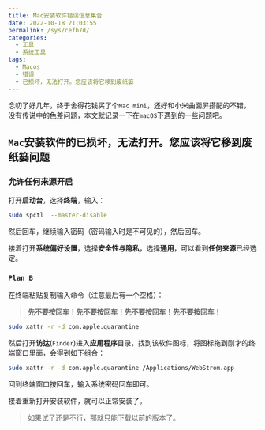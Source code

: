 ```yaml
---
title: Mac安装软件错误信息集合
date: 2022-10-18 21:03:55
permalink: /sys/cefb7d/
categories:
  - 工具
  - 系统工具
tags:
  - Macos
  - 错误
  - 已损坏，无法打开。您应该将它移到废纸篓
---
```


念叨了好几年，终于舍得花钱买了个`Mac mini`，还好和小米曲面屏搭配的不错，没有传说中的色差问题，本文就记录一下在`macOS`下遇到的一些问题吧。

<!-- more -->

## `Mac`安装软件的**已损坏，无法打开。您应该将它移到废纸篓**问题

### 允许**任何来源**开启

打开**启动台**，选择**终端**，输入：

```bash
sudo spctl  --master-disable
```

然后回车，继续输入密码（密码输入时是不可见的），然后回车。

接着打开**系统偏好设置**，选择**安全性与隐私**，选择**通用**，可以看到**任何来源**已经选定。

### `Plan B`

在终端粘贴复制输入命令（注意最后有一个空格）：

> **先不要按回车！先不要按回车！先不要按回车！先不要按回车！**

```bash
sudo xattr -r -d com.apple.quarantine
```

然后打开**访达**(`Finder`)进入**应用程序**目录，找到该软件图标，将图标拖到刚才的终端窗口里面，会得到如下组合：

```bash
sudo xattr -r -d com.apple.quarantine /Applications/WebStrom.app
```

回到终端窗口按回车，输入系统密码回车即可。

接着重新打开安装软件，就可以正常安装了。

> 如果试了还是不行，那就只能下载以前的版本了。
